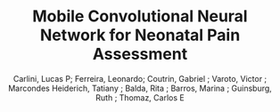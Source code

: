 ---
paperId: 9
author: Carlini, Lucas P; Ferreira, Leonardo; Coutrin, Gabriel ; Varoto, Victor ; Marcondes Heiderich, Tatiany ; Balda, Rita ; Barros, Marina ; Guinsburg, Ruth  ; Thomaz, Carlos E
title: Mobile Convolutional Neural Network for Neonatal Pain Assessment
pdf: 9_CameraReady_09.pdf
poster: 9_poster_09.png
type: Oral
topic: Image Classification
category: Extended Abstract
link: --
conference: cvpr
year: 2021
tags: cvpr-2021-ea
---